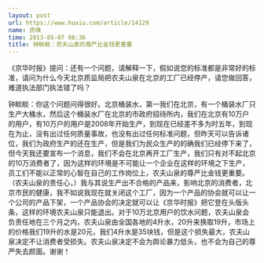 ```yaml
---
layout: post
url: https://www.huxiu.com/article/14129
name: 虎嗅
time: 2013-05-07 08:36
title: 钟睒睒：农夫山泉的尊严比金钱更重要
---
```

《京华时报》提问：还有一个问题，请解释一下，假如说您的标准都是非常好的标准，请问为什么今天北京质监局把农夫山泉在北京的工厂已经停产，请您做回答，难道执法部门执法错了吗？

钟睒睒：你这个问题问得很好。北京桶装水，第一我们在北京，有一个桶装水厂只生产大桶水，然后这个桶装水厂在北京的市政府招待所内，我们在北京有10万户的用户，有10万户的用户是2008年开始生产，到现在已经差不多为时五年，到现在为止，没有出过任何质量事故，也没有出过任何标准问题，但昨天可以告诉诸位，我们为政府生产的还在生产，但是我们为民众生产的的确我们已经停下来了，但今天我还要宣布一个消息，我们不会在北京再开工厂生产，我们只有对不起北京的10万消费者了，因为这样的环境是不可能让一个企业在这样的环境之下生产，员工们不能以正常的心智在自己的工作岗位上，农夫山泉的尊严比金钱更重要。（农夫山泉的责任心，）我与其说生产出不合格的产品来，影响北京的消费者，北京市民的健康，我不如说我现在就关闭这个工厂，因为一个产品的协会就可以让一个公司的产品下架，一个产品协会的决定就可以让《京华时报》把它登在头版头条，这样的环境农夫山泉只能退出。对于10万北京用户的饮水问题，农夫山泉会负责任地在三个月之内，农夫山泉由全国各地的4升水，20升来换取19升，市场上的价格我们19升的水是20元，我们4升水是35块钱，但是这个损失最大，农夫山泉决定不让消费者受损失。农夫山泉决定不会为舆论暴力低头，也不会为自己的尊严失去颜面。谢谢！

